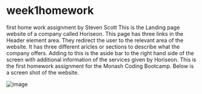 # week1homework
first home work assignment by Steven Scott
This is the Landing page website of a company called Horiseon. 
This page has three links in the Header element area. They redirect the user to the relevant area of the website.
It has three different aricles or sections to describe what the company offers. 
Adding to this is the aside bar to the right hand side of the screen with additional information of the services given by Horiseon. 
This is the first homework assignment for the Monash Coding Bootcamp.
Below is a screen shot of the website. 

![image](https://user-images.githubusercontent.com/88372035/130969046-933d6d6b-6604-45ab-84c7-0020d46d7144.png)
